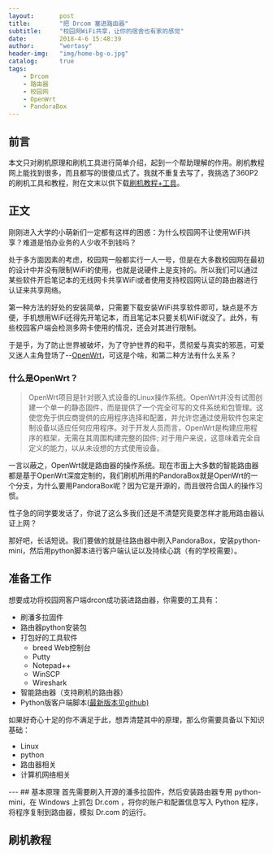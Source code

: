 ```yaml
---
layout:       post
title:        "把 Drcom 塞进路由器"
subtitle:     "校园网WiFi共享，让你的宿舍也有家的感觉"
date:         2018-4-6 15:48:39
author:       "wertasy"
header-img:   "img/home-bg-o.jpg"
catalog:      true
tags:
    - Drcom
    - 路由器
    - 校园网
    - OpenWrt
    - PandoraBox
---
```


## 前言
本文只对刷机原理和刷机工具进行简单介绍，起到一个帮助理解的作用。刷机教程网上能找到很多，而且都写的很傻瓜式了。我就不重复去写了，我挑选了360P2的刷机工具和教程，附在文末以供下载[刷机教程+工具](#build)。

## 正文

刚刚进入大学的小萌新们一定都有这样的困惑：为什么校园网不让使用WiFi共享？难道是怕办业务的人少收不到钱吗？

处于多方面因素的考虑，校园网一般都实行一人一号，但是在大多数校园网在最初的设计中并没有限制WiFi的使用，也就是说硬件上是支持的。所以我们可以通过某些软件开启笔记本的无线网卡共享WiFi或者使用支持校园网认证的路由器进行认证来共享网络。

第一种方法的好处的安装简单，只需要下载安装WiFi共享软件即可，缺点是不方便，手机想用WiFi还得先开笔记本，而且笔记本只要关机WiFi就没了。此外，有些校园客户端会检测多网卡使用的情况，还会对其进行限制。

于是乎，为了防止世界被破坏，为了守护世界的和平，贯彻爱与真实的邪恶，可爱又迷人主角登场了--[OpenWrt](https://openwrt.org/)，可这是个啥，和第二种方法有什么关系？

### 什么是OpenWrt？
> OpenWrt项目是针对嵌入式设备的Linux操作系统。OpenWrt并没有试图创建一个单一的静态固件，而是提供了一个完全可写的文件系统和包管理。这使您免于供应商提供的应用程序选择和配置，并允许您通过使用软件包来定制设备以适应任何应用程序。对于开发人员而言，OpenWrt是构建应用程序的框架，无需在其周围构建完整的固件; 对于用户来说，这意味着完全自定义的能力，以从未设想的方式使用设备。

一言以蔽之，OpenWrt就是路由器的操作系统。现在市面上大多数的智能路由器都是基于OpenWrt深度定制的，我们刷机所用的PandoraBox就是OpenWrt的一个分支，为什么要用PandoraBox呢？因为它是开源的，而且很符合国人的操作习惯。

性子急的同学要发话了，你说了这么多我们还是不清楚究竟要怎样才能用路由器认证上网？

那好吧，长话短说。我们要做的就是往路由器中刷入PandoraBox，安装python-mini，然后用python脚本进行客户端认证以及持续心跳（有的学校需要）。


## 准备工作

想要成功将校园网客户端drcon成功装进路由器，你需要的工具有：
 - 刷潘多拉固件
 - 路由器python安装包
 - 打包好的工具软件
   - breed Web控制台
   - Putty
   - Notepad++
   - WinSCP
   - Wireshark
 - 智能路由器（支持刷机的路由器）
 - Python版客户端脚本([最新版本见github)](https://github.com/drcoms/drcom-generic)

 

如果好奇心十足的你不满足于此，想弄清楚其中的原理，那么你需要具备以下知识基础：
 - Linux
 - python
 - 路由器相关
 - 计算机网络相关

<p id = "build"></p>
---
## 基本原理
首先需要刷入开源的潘多拉固件，然后安装路由器专用 python-mini，在 Windows 上抓包 Dr.com ，将你的账户和配置信息写入 Python 程序，将程序复制到路由器，模拟 Dr.com 的运行。

## 刷机教程

 
